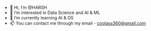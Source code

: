 - 👋 Hi, I’m @HARSH
- 👀 I’m interested in Data Science and AI & ML
- 🌱 I’m currently learning AI & DS
- 📫 You can contact me through my email - coolass360@gmail.com

<!---
HARSH-232/HARSH-232 is a ✨ special ✨ repository because its `README.md` (this file) appears on your GitHub profile.
You can click the Preview link to take a look at your changes.
--->
